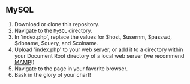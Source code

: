 ## MySQL

1. Download or clone this repository.
2. Navigate to the `MySQL` directory.
3. In 'index.php', replace the values for $host, $usernm, $passwd, $dbname, $query, and $colname.
4. Upload 'index.php' to your web server, or add it to a directory within your Document Root directory of a local web server (we recommend [MAMP](http://mamp.info)!)
5. Navigate to the page in your favorite browser.
6. Bask in the glory of your chart! 

